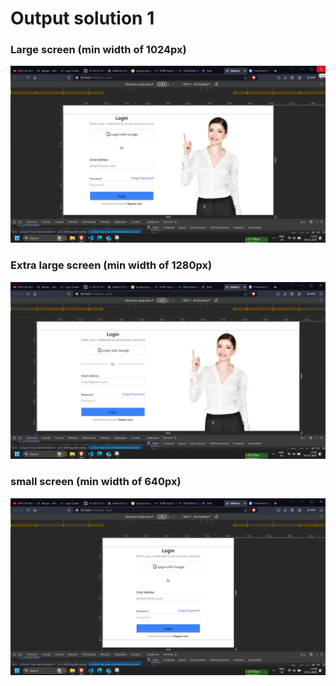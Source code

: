# Output solution 1

### Large screen (min width of 1024px)

![Alt text](image.png)

### Extra large screen (min width of 1280px)

![Alt text](image-1.png)

### small screen (min width of 640px)

![Alt text](image-2.png)
